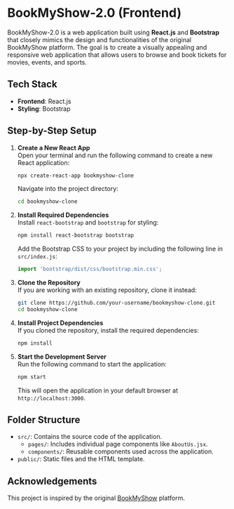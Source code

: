 # BookMyShow-2.0 (Frontend)

BookMyShow-2.0 is a web application built using **React.js** and **Bootstrap** that closely mimics the design and functionalities of the original BookMyShow platform. The goal is to create a visually appealing and responsive web application that allows users to browse and book tickets for movies, events, and sports.

## Tech Stack
- **Frontend**: React.js
- **Styling**: Bootstrap

## Step-by-Step Setup
1. **Create a New React App**  
   Open your terminal and run the following command to create a new React application:
   ```bash
   npx create-react-app bookmyshow-clone
   ```
   Navigate into the project directory:
   ```bash
   cd bookmyshow-clone
   ```

2. **Install Required Dependencies**  
   Install `react-bootstrap` and `bootstrap` for styling:
   ```bash
   npm install react-bootstrap bootstrap
   ```
   Add the Bootstrap CSS to your project by including the following line in `src/index.js`:
   ```javascript
   import 'bootstrap/dist/css/bootstrap.min.css';
   ```

3. **Clone the Repository**  
   If you are working with an existing repository, clone it instead:
   ```bash
   git clone https://github.com/your-username/bookmyshow-clone.git
   cd bookmyshow-clone
   ```

4. **Install Project Dependencies**  
   If you cloned the repository, install the required dependencies:
   ```bash
   npm install
   ```

5. **Start the Development Server**  
   Run the following command to start the application:
   ```bash
   npm start
   ```
   This will open the application in your default browser at `http://localhost:3000`.

## Folder Structure
- `src/`: Contains the source code of the application.
  - `pages/`: Includes individual page components like `AboutUs.jsx`.
  - `components/`: Reusable components used across the application.
- `public/`: Static files and the HTML template.

## Acknowledgements
This project is inspired by the original [BookMyShow](https://in.bookmyshow.com/) platform.
